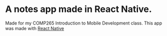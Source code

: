 # A notes app made in React Native.
Made for my COMP265 Introduction to Mobile Development class.
This app was made with [React Native](https://reactnative.dev/)
